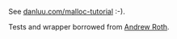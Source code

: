 See [danluu.com/malloc-tutorial](https://danluu.com/malloc-tutorial/) :-).

Tests and wrapper borrowed from [Andrew Roth](https://github.com/ps2dude756).
